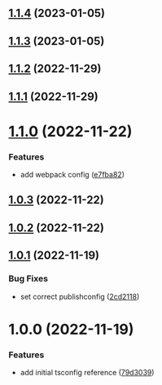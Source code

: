 ## [1.1.4](https://github.com/bbeesley/tsconfig/compare/v1.1.3...v1.1.4) (2023-01-05)

## [1.1.3](https://github.com/bbeesley/tsconfig/compare/v1.1.2...v1.1.3) (2023-01-05)

## [1.1.2](https://github.com/bbeesley/tsconfig/compare/v1.1.1...v1.1.2) (2022-11-29)

## [1.1.1](https://github.com/bbeesley/tsconfig/compare/v1.1.0...v1.1.1) (2022-11-29)

# [1.1.0](https://github.com/bbeesley/tsconfig/compare/v1.0.3...v1.1.0) (2022-11-22)


### Features

* add webpack config ([e7fba82](https://github.com/bbeesley/tsconfig/commit/e7fba821d136d9fe58a039ba0d35635b9268dd44))

## [1.0.3](https://github.com/bbeesley/tsconfig/compare/v1.0.2...v1.0.3) (2022-11-22)

## [1.0.2](https://github.com/bbeesley/tsconfig/compare/v1.0.1...v1.0.2) (2022-11-22)

## [1.0.1](https://github.com/bbeesley/tsconfig/compare/v1.0.0...v1.0.1) (2022-11-19)


### Bug Fixes

* set correct publishconfig ([2cd2118](https://github.com/bbeesley/tsconfig/commit/2cd2118651f2be3d689f7c94e46335b2ec0d0b76))

# 1.0.0 (2022-11-19)


### Features

* add initial tsconfig reference ([79d3039](https://github.com/bbeesley/tsconfig/commit/79d3039cbe4d19403e3e2879a98371e843addaa0))
